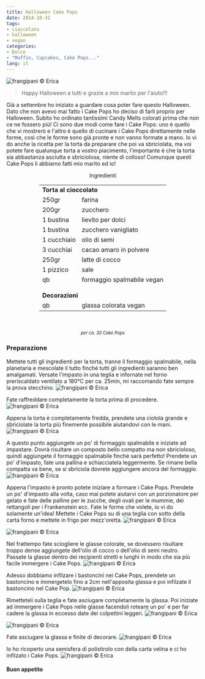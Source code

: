 ```yaml
---
title: Halloween Cake Pops
date: 2014-10-31
tags:
- cioccolato
- halloween
- vegan
categories:
- Dolce
- "Muffin, Cupcakes, Cake Pops..."
lang: it
---
```

![](header.jpg "frangipani © Erica")

>Happy Halloween a tutti e grazie a mio marito per l'aiuto!!!

Già a settembre ho iniziato a guardare cosa poter fare questo Halloween. Dato che non avevo mai fatto i Cake Pops ho deciso di farli proprio per Halloween. Subito ho ordinato tantissimi Candy Melts colorati prima che non ce ne fossero più! Ci sono due modi come fare i Cake Pops: uno è quello che vi mostrerò e l'altro è quello di cucinare i Cake Pops direttamente nelle forme, così che le forme sono già pronte e non vanno formate a mano. Io vi do anche la ricetta per la torta da preparare che poi va sbriciolata, ma voi potete fare qualunque torta a vostro piacimento, l'importante è che la torta sia abbastanza asciutta e sbriciolosa, niente di colloso! Comunque questi Cake Pops li abbiamo fatti mio marito ed io!


<div id="wrapper" style="text-align: center">
  <div id="yourdiv" style="display: inline-block;">
    <div class="ingredients">
      <div class="ingredients-title">Ingredienti</div>
      <table>
        <tbody>
          <tr>
            <td colspan="2"><b>Torta al cioccolato</b></td>
          </tr>
          <tr>
            <td>250gr</td>
            <td>farina</td>
          </tr>
          <tr>
            <td>200gr</td>
            <td>zucchero</td>
          </tr>
          <tr>
            <td>1 bustina</td>
            <td>lievito per dolci</td>
          </tr>
          <tr>
            <td>1 bustina</td>
            <td>zucchero vanigliato</td>
          </tr>
          <tr>
            <td>1 cucchiaio</td>
            <td>olio di semi</td>
          </tr>
          <tr>
            <td>3 cucchiai</td>
            <td>cacao amaro in polvere</td>
          </tr>
          <tr>
            <td>250gr</td>
            <td>latte di cocco</td>
          </tr>
          <tr>   
            <td>1 pizzico</td>
            <td>sale</td>
          </tr>
          <tr>   
            <td>qb</td>
            <td>formaggio spalmabile vegan</td>
          </tr>
          <tr style="height: 15px;"></tr>
          <tr>          
            <td colspan="2"><b>Decorazioni</b></td>
          </tr>
          <tr>
            <td>qb</td>
            <td>glassa colorata vegan</td>     
          </tr>
        </tbody>
      </table>
      <br></br>
      <i class="pull-right" style="font-size: 80%;">per ca. 30 Cake Pops</i>
    </div>
  </div>
</div>


<h3>
  <font color="grey">
    <i class="fa-solid fa-gears"></i>
  </font> Preparazione
</h3>

Mettete tutti gli ingredienti per la torta, tranne il formaggio spalmabile, nella planetaria e mescolate il tutto finché tutti gli ingredienti saranno ben amalgamati. Versate l'impasto in una teglia e infornate nel forno preriscaldato ventilato a 180°C per ca. 25min, mi raccomando fate sempre la prova stecchino.
![](impasto.jpg "frangipani © Erica")

Fate raffreddare completamente la torta prima di procedere.
![](torta.jpg "frangipani © Erica")

Appena la torta è completamente fredda, prendete una ciotola grande e sbriciolate la torta più finemente possibile aiutandovi con le mani.
![](sbriciolata.jpg "frangipani © Erica")

A questo punto aggiungete un po' di formaggio spalmabile e iniziate ad impastare. Dovrà risultare un composto bello compatto ma non sbricioloso, quindi aggiungete il formaggio spalmabile finché sarà perfetto! Prendete un po' d'impasto, fate una pallina e schiacciatela leggermente. Se rimane bella compatta va bene, se si sbriciola dovrete aggiungere ancora del formaggio.
![](riimpasto.jpg "frangipani © Erica")

Appena l'impasto è pronto potete iniziare a formare i Cake Pops. Prendete un po' d'impasto alla volta, caso mai potete aiutarvi con un porzionatore per gelato e fate delle palline per le zucche, degli ovali per le mummie, dei rettangoli per i Frankenstein ecc. Fate le forme che volete, io vi do solamente un'idea! Mettete i Cake Pops su di una teglia con sotto della carta forno e mettete in frigo per mezz'oretta.
![](palline.jpg "frangipani © Erica")

![](rettangoli.jpg "frangipani © Erica")

Nel frattempo fate sciogliere le glasse colorate, se dovessero risultare troppo dense aggiungete dell'olio di cocco o dell'olio di semi neutro. Passate la glasse dentro dei recipienti stretti e lunghi in modo che sia più facile immergere i Cake Pops.
![](glassa.jpg "frangipani © Erica")

Adesso dobbiamo infilzare i bastoncini nei Cake Pops, prendete un bastoncino e immergetelo fino a 2cm nell'apposita glassa e poi infilzate il bastoncino nel Cake Pop.
![](infilzare.jpg "frangipani © Erica")

Rimetteteli sulla teglia e fate asciugare completamente la glassa. Poi iniziate ad immergere i Cake Pops nelle glasse facendoli roteare un po' e per far cadere la glassa in eccesso date dei colpettini leggeri.
![](glassare.jpg "frangipani © Erica")

![](sbattere.jpg "frangipani © Erica")

Fate asciugare la glassa e finite di decorare.
![](asciugare.jpg "frangipani © Erica")

Io ho ricoperto una semisfera di polistirolo con della carta velina e ci ho infilzato i Cake Pops.
![](risultato.jpg "frangipani © Erica")


<h4>Buon appetito
  <font color="red">
    <i class="fa-regular fa-face-smile"></i>
  </font>
</h4>
